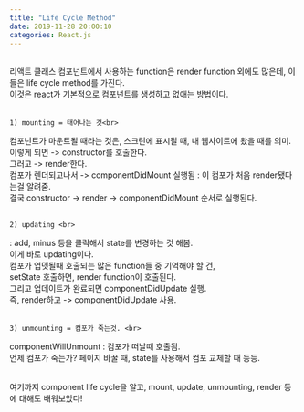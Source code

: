 ```yaml
---
title: "Life Cycle Method"
date: 2019-11-28 20:00:10
categories: React.js
---
```

<br>
리액트 클래스 컴포넌트에서 사용하는 function은 render function 외에도 많은데, 이들은 life cycle method를 가진다. <br>
이것은 react가 기본적으로 컴포넌트를 생성하고 없애는 방법이다.<br><br>

	1) mounting = 태어나는 것<br>
컴포넌트가 마운트될 때라는 것은, 스크린에 표시될 때, 내 웹사이트에 왔을 때를 의미.<br> 
이렇게 되면 -> constructor를 호출한다.<br>
그러고 -> render한다.<br>
컴포가 렌더되고나서 -> componentDidMount 실행됨 : 이 컴포가 처음 render됐다는걸 알려줌.<br>
결국 constructor -> render -> componentDidMount 순서로 실행된다.<br><br>

	2) updating <br>
: add, minus 등을 클릭해서 state를 변경하는 것 해봄. <br>
이게 바로 updating이다.<br>
컴포가 업뎃될때 호출되는 많은 function들 중 기억해야 할 건, <br>
setState 호출하면, render function이 호출된다.<br>
그리고 업데이트가 완료되면 componentDidUpdate 실행.<br>
즉, render하고 -> componentDidUpdate 사용. <br><br>

	3) unmounting = 컴포가 죽는것. <br>
componentWillUnmount : 컴포가 떠날때 호출됨. <br>
언제 컴포가 죽는가? 페이지 바꿀 때, state를 사용해서 컴포 교체할 때 등등.<br><br>

여기까지 component life cycle을 알고, mount, update, unmounting, render 등에 대해도 배워보았다!<br>
